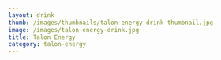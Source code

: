```yaml
---
layout: drink
thumb: /images/thumbnails/talon-energy-drink-thumbnail.jpg
image: /images/talon-energy-drink.jpg
title: Talon Energy
category: talon-energy
---
```


